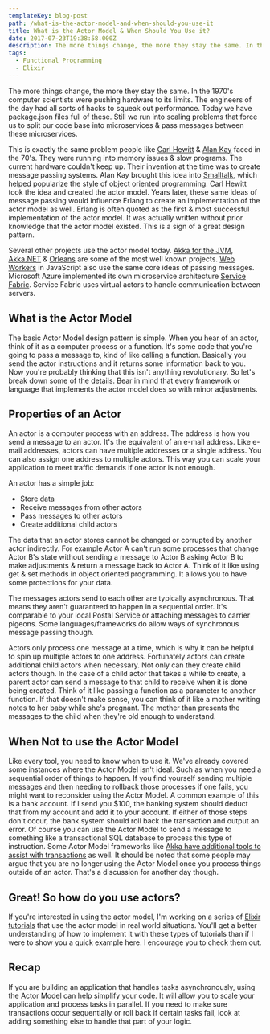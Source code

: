 ```yaml
---
templateKey: blog-post
path: /what-is-the-actor-model-and-when-should-you-use-it
title: What is the Actor Model & When Should You Use it?
date: 2017-07-23T19:38:58.000Z
description: The more things change, the more they stay the same. In the 1970's computer scientists were pushing hardware to its limits. The engineers of the day had all sorts of hacks to squeak out performance.
tags:
  - Functional Programming
  - Elixir
---
```


The more things change, the more they stay the same. In the 1970's computer scientists were pushing hardware to its limits. The engineers of the day had all sorts of hacks to squeak out performance. Today we have package.json files full of these. Still we run into scaling problems that force us to split our code base into microservices & pass messages between these microservices. 

This is exactly the same problem people like [Carl Hewitt](https://en.wikipedia.org/wiki/Carl_Hewitt) & [Alan Kay](https://en.wikipedia.org/wiki/Alan_Kay) faced in the 70's. They were running into memory issues & slow programs. The current hardware couldn't keep up. Their invention at the time was to create message passing systems. Alan Kay brought this idea into [Smalltalk](https://en.wikipedia.org/wiki/Smalltalk), which helped popularize the style of object oriented programming. Carl Hewitt took the idea and created the actor model. Years later, these same ideas of message passing would influence Erlang to create an implementation of the actor model as well. Erlang is often quoted as the first & most successful implementation of the actor model. It was actually written without prior knowledge that the actor model existed. This is a sign of a great design pattern.

Several other projects use the actor model today. [Akka for the JVM](http://akka.io/), [Akka.NET](http://getakka.net/) & [Orleans](https://dotnet.github.io/orleans/) are some of the most well known projects. [Web Workers](https://developer.mozilla.org/en-US/docs/Web/API/Web_Workers_API/Using_web_workers) in JavaScript also use the same core ideas of passing messages. Microsoft Azure implemented its own microservice architecture [Service Fabric](https://docs.microsoft.com/en-us/azure/service-fabric/service-fabric-reliable-actors-introduction). Service Fabric uses virtual actors to handle communication between servers.

## What is the Actor Model

The basic Actor Model design pattern is simple. When you hear of an actor, think of it as a computer process or a function. It's some code that you're going to pass a message to, kind of like calling a function. Basically you send the actor instructions and it returns some information back to you. Now you're probably thinking that this isn't anything revolutionary. So let's break down some of the details. Bear in mind that every framework or language that implements the actor model does so with minor adjustments. 

## Properties of an Actor

An actor is a computer process with an address. The address is how you send a message to an actor. It's the equivalent of an e-mail address. Like e-mail addresses, actors can have multiple addresses or a single address. You can also assign one address to multiple actors. This way you can scale your application to meet traffic demands if one actor is not enough. 

An actor has a simple job:

* Store data
* Receive messages from other actors
* Pass messages to other actors
* Create additional child actors

The data that an actor stores cannot be changed or corrupted by another actor indirectly. For example Actor A can't run some processes that change Actor B's state without sending a message to Actor B asking Actor B to make adjustments & return a message back to Actor A. Think of it like using get & set methods in object oriented programming. It allows you to have some protections for your data.

The messages actors send to each other are typically asynchronous. That means they aren't guaranteed to happen in a sequential order. It's comparable to your local Postal Service or attaching messages to carrier pigeons. Some languages/frameworks do allow ways of synchronous message passing though. 

Actors only process one message at a time, which is why it can be helpful to spin up multiple actors to one address. Fortunately actors can create additional child actors when necessary. Not only can they create child actors though. In the case of a child actor that takes a while to create, a parent actor can send a message to that child to receive when it is done being created. Think of it like passing a function as a parameter to another function. If that doesn't make sense, you can think of it like a mother writing notes to her baby while she's pregnant. The mother than presents the messages to the child when they're old enough to understand.

## When Not to use the Actor Model

Like every tool, you need to know when to use it. We've already covered some instances where the Actor Model isn't ideal. Such as when you need a sequential order of things to happen. If you find yourself sending multiple messages and then needing to rollback those processes if one fails, you might want to reconsider using the Actor Model. A common example of this is a bank account. If I send you $100, the banking system should deduct that from my account and add it to your account. If either of those steps don't occur, the bank system should roll back the transaction and output an error. Of course you can use the Actor Model to send a message to something like a transactional SQL database to process this type of instruction. Some Actor Model frameworks like [Akka have additional tools to assist with transactions](http://doc.akka.io/docs/akka/1.3.1/scala/tutorial-chat-server.html) as well. It should be noted that some people may argue that you are no longer using the Actor Model once you process things outside of an actor. That's a discussion for another day though.

## Great! So how do you use actors?

If you're interested in using the actor model, I'm working on a series of [Elixir tutorials](https://mattferderer.com/tag/elixir/) that use the actor model in real world situations. You'll get a better understanding of how to implement it with these types of tutorials than if I were to show you a quick example here. I encourage you to check them out.

## Recap

If you are building an application that handles tasks asynchronously, using the Actor Model can help simplify your code. It will allow you to scale your application and process tasks in parallel. If you need to make sure transactions occur sequentially or roll back if certain tasks fail, look at adding something else to handle that part of your logic.

